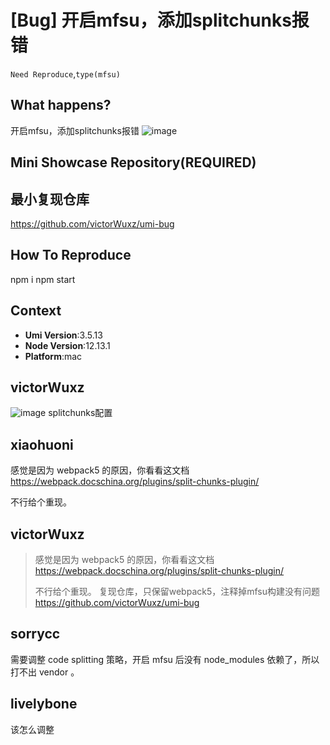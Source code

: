 # [Bug] 开启mfsu，添加splitchunks报错

`Need Reproduce`,`type(mfsu)`

## What happens?

<!-- A clear and concise description of what the bug is. -->

开启mfsu，添加splitchunks报错
![image](https://user-images.githubusercontent.com/36194121/126256267-ba7f4d69-4e30-460d-a20a-44b8a2ca90c9.png)

## Mini Showcase Repository(REQUIRED)

## 最小复现仓库

https://github.com/victorWuxz/umi-bug

## How To Reproduce

npm i
npm start

## Context

- **Umi Version**:3.5.13
- **Node Version**:12.13.1
- **Platform**:mac

## victorWuxz

![image](https://user-images.githubusercontent.com/36194121/126256372-dcd38d87-ee49-494b-a20b-f9e3dd43b497.png)
splitchunks配置

## xiaohuoni

感觉是因为 webpack5 的原因，你看看这文档 https://webpack.docschina.org/plugins/split-chunks-plugin/

不行给个重现。

## victorWuxz

> 感觉是因为 webpack5 的原因，你看看这文档 https://webpack.docschina.org/plugins/split-chunks-plugin/
>
> 不行给个重现。
> 复现仓库，只保留webpack5，注释掉mfsu构建没有问题
> https://github.com/victorWuxz/umi-bug

## sorrycc

需要调整 code splitting 策略，开启 mfsu 后没有 node_modules 依赖了，所以打不出 vendor 。

## livelybone

该怎么调整
